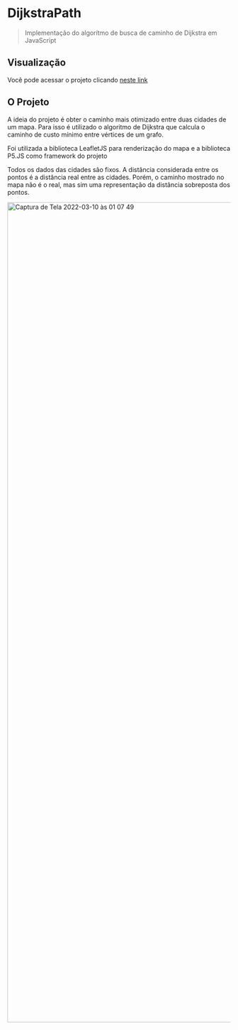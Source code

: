 # DijkstraPath
> Implementação do algorítmo de busca de caminho de Dijkstra em JavaScript

## Visualização
Você pode acessar o projeto clicando [neste link](https://samuelgadiel.github.io/DijkstraPath/)

## O Projeto

A ideia do projeto é obter o caminho mais otimizado entre duas cidades de um mapa. Para isso é utilizado o algoritmo de Dijkstra que calcula o caminho de custo mínimo entre vértices de um grafo. 

Foi utilizada a biblioteca LeafletJS para renderização do mapa e a biblioteca P5.JS como framework do projeto

Todos os dados das cidades são fixos.
A distância considerada entre os pontos é a distância real entre as cidades.
Porém, o caminho mostrado no mapa não é o real, mas sim uma representação da distância sobreposta dos pontos.

<img width="1846" alt="Captura de Tela 2022-03-10 às 01 07 49" src="https://user-images.githubusercontent.com/22757108/157586628-c63fc032-ff6a-4f60-8e70-48e718772d0c.png">

